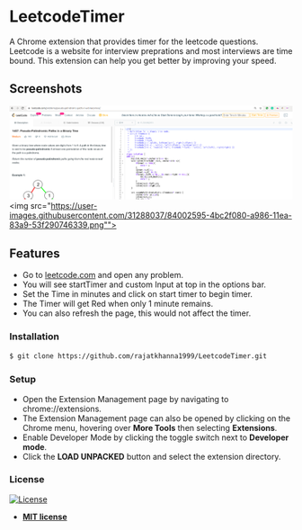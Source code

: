 # LeetcodeTimer
A Chrome extension that provides timer for the leetcode questions. Leetcode is a website for interview preprations and most interviews are time bound. This extension can help you get better by improving your speed. 

## Screenshots
![image](Images/It7.png)
<img src="https://user-images.githubusercontent.com/31288037/84002595-4bc2f080-a986-11ea-83a9-53f290746339.png"">

## Features
- Go to [leetcode.com](https://leetcode.com/) and open any problem.
- You will see startTimer and custom Input at top in the options bar.
- Set the Time in minutes and click on start timer to begin timer.
- The Timer will get Red when only 1 minute remains.
- You can also refresh the page, this would not affect the timer.

### Installation
```sh
$ git clone https://github.com/rajatkhanna1999/LeetcodeTimer.git
```

### Setup
- Open the Extension Management page by navigating to chrome://extensions.
- The Extension Management page can also be opened by clicking on the Chrome menu, hovering over **More Tools** then selecting **Extensions**.
- Enable Developer Mode by clicking the toggle switch next to **Developer mode**.
- Click the **LOAD UNPACKED** button and select the extension directory.

### License

[![License](http://img.shields.io/:license-mit-blue.svg?style=flat-square)](http://badges.mit-license.org)

- **[MIT license](http://opensource.org/licenses/mit-license.php)**
